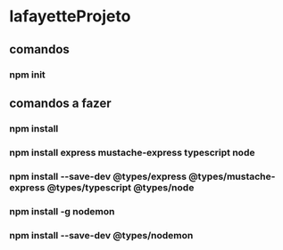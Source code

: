 # lafayetteProjeto

## comandos

### npm init

## comandos a fazer

### npm install

### npm install express mustache-express typescript node

### npm install --save-dev @types/express @types/mustache-express @types/typescript @types/node 

### npm install -g nodemon

### npm install --save-dev @types/nodemon